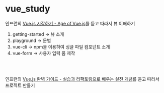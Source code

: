 # vue_study
인프런의 <a href="https://www.inflearn.com/course/age-of-vuejs/dashboard">Vue.js 시작하기 - Age of Vue.js</a>를 듣고 따라서 뷰 이해하기

1. getting-started -> 뷰 소개 <br/>
2. playground -> 문법 <br/>
3. vue-cli -> npm을 이용하여 싱글 파일 컴포넌트 소개 <br/>
4. vue-form -> 사용자 입력 폼 제작 <br/>
<br/>
<br/>

인프런의 <a href="https://www.inflearn.com/course/vue-js/dashboard">Vue.js 완벽 가이드 - 실습과 리팩토링으로 배우는 실전 개념</a>를 듣고 따라서 프로젝트 만들기
